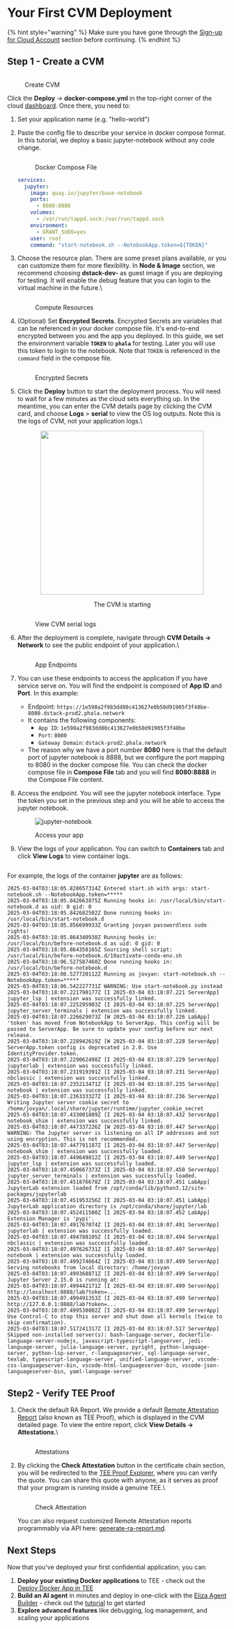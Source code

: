 # Your First CVM Deployment

{% hint style="warning" %}
Make sure you have gone through the [Sign-up for Cloud Account](sign-up-for-cloud-account.md) section before continuing.
{% endhint %}

## Step 1 - Create a CVM

<figure><img src="../../.gitbook/assets/image.png" alt=""><figcaption><p>Create CVM</p></figcaption></figure>

Click the **Deploy** -> **docker-compose.yml** in the top-right corner of the cloud [dashboard](https://cloud.phala.network/dashboard). Once there, you need to:

1. Set your application name (e.g. "hello-world")
2.  Paste the config file to describe your service in docker compose format. In this tutorial, we deploy a basic jupyter-notebook without any code change.

    <figure><img src="../../.gitbook/assets/image (1).png" alt=""><figcaption><p>Docker Compose File</p></figcaption></figure>

    ```yaml
    services:
      jupyter:
        image: quay.io/jupyter/base-notebook
        ports:
          - 8080:8888
        volumes:
          - /var/run/tappd.sock:/var/run/tappd.sock
        environment:
          - GRANT_SUDO=yes
        user: root
        command: "start-notebook.sh --NotebookApp.token=${TOKEN}"
    ```
3.  Choose the resource plan. There are some preset plans available, or you can customize them for more flexibility. In **Node & Image** section, we recommend choosing **dstack-dev-** as guest image if you are deploying for testing. It will enable the debug feature that you can login to the virtual machine in the future.\


    <figure><img src="../../.gitbook/assets/image (2).png" alt=""><figcaption><p>Compute Resources</p></figcaption></figure>
4.  (Optional) Set **Encrypted Secrets**. Encrypted Secrets are variables that can be referenced in your docker compose file. It's end-to-end encrypted between you and the app you deployed. In this guide, we set the environment variable **`TOKEN`** to **`phala`** for testing. Later you will use this token to login to the notebook. Note that `TOKEN` is referenced in the `command` field in the compose file.\
    &#x20; &#x20;

    <figure><img src="../../.gitbook/assets/image (3).png" alt=""><figcaption><p>Encrypted Secrets</p></figcaption></figure>
5.  Click the **Deploy** button to start the deployment process. You will need to wait for a few minutes as the cloud sets everything up. In the meantime, you can enter the CVM details page by clicking the CVM card, and choose **Logs** > **serial** to view the OS log outputs. Note this is the logs of CVM, not your application logs.\


    <div align="center" data-full-width="false"><figure><img src="../../.gitbook/assets/image (4).png" alt="" width="375"><figcaption><p>The CVM is starting</p></figcaption></figure></div>

    <figure><img src="../../.gitbook/assets/image (5).png" alt=""><figcaption><p>View CVM serial logs</p></figcaption></figure>
6.  After the deployment is complete, navigate through **CVM Details → Network** to see the public endpoint of your application.\


    <figure><img src="../../.gitbook/assets/image (24).png" alt=""><figcaption><p>App Endpoints</p></figcaption></figure>
7. You can use these endpoints to access the application if you have service serve on. You will find the endpoint is composed of **App ID** and **Port**. In this example:
   * Endpoint: `https://1e598a2f983dd80c413627e0b50d91905f3f48be-8080.dstack-prod2.phala.network`&#x20;
   * It contains the following components:
     * `App ID`: `1e598a2f983dd80c413627e0b50d91905f3f48be`
     * `Port`: `8080`
     * `Gateway Domain`: `dstack-prod2.phala.network`
   * The reason why we have a port number **8080** here is that the default port of jupyter notebook is 8888, but we configure the port mapping to 8080 in the docker compose file. You can check the docker compose file in **Compose File** tab and you will find **8080:8888** in the Compose File content.
8.  Access the endpoint. You will see the jupyter notebook interface. Type the token you set in the previous step and you will be able to access the jupyter notebook.

    <figure><img src="../../.gitbook/assets/cloud-jupyter-notebook.png" alt="jupyter-notebook"><figcaption><p>Access your app</p></figcaption></figure>
9.  View the logs of your application. You can switch to **Containers** tab and click **View Logs** to view container logs.&#x20;

    <figure><img src="../../.gitbook/assets/image (7).png" alt=""><figcaption></figcaption></figure>

For example, the logs of the container **jupyter** are as follows:

```
2025-03-04T03:18:05.828657314Z Entered start.sh with args: start-notebook.sh --NotebookApp.token=*****
2025-03-04T03:18:05.842663875Z Running hooks in: /usr/local/bin/start-notebook.d as uid: 0 gid: 0
2025-03-04T03:18:05.842682502Z Done running hooks in: /usr/local/bin/start-notebook.d
2025-03-04T03:18:05.856699933Z Granting jovyan passwordless sudo rights!
2025-03-04T03:18:05.864340938Z Running hooks in: /usr/local/bin/before-notebook.d as uid: 0 gid: 0
2025-03-04T03:18:05.864358165Z Sourcing shell script: /usr/local/bin/before-notebook.d/10activate-conda-env.sh
2025-03-04T03:18:06.527587460Z Done running hooks in: /usr/local/bin/before-notebook.d
2025-03-04T03:18:06.527720112Z Running as jovyan: start-notebook.sh --NotebookApp.token=*****
2025-03-04T03:18:06.542227731Z WARNING: Use start-notebook.py instead
2025-03-04T03:18:07.221798177Z [I 2025-03-04 03:18:07.221 ServerApp] jupyter_lsp | extension was successfully linked.
2025-03-04T03:18:07.225295903Z [I 2025-03-04 03:18:07.225 ServerApp] jupyter_server_terminals | extension was successfully linked.
2025-03-04T03:18:07.226629073Z [W 2025-03-04 03:18:07.226 LabApp] 'token' has moved from NotebookApp to ServerApp. This config will be passed to ServerApp. Be sure to update your config before our next release.
2025-03-04T03:18:07.228942619Z [W 2025-03-04 03:18:07.228 ServerApp] ServerApp.token config is deprecated in 2.0. Use IdentityProvider.token.
2025-03-04T03:18:07.229062498Z [I 2025-03-04 03:18:07.229 ServerApp] jupyterlab | extension was successfully linked.
2025-03-04T03:18:07.231919391Z [I 2025-03-04 03:18:07.231 ServerApp] nbclassic | extension was successfully linked.
2025-03-04T03:18:07.235213471Z [I 2025-03-04 03:18:07.235 ServerApp] notebook | extension was successfully linked.
2025-03-04T03:18:07.236333327Z [I 2025-03-04 03:18:07.236 ServerApp] Writing Jupyter server cookie secret to /home/jovyan/.local/share/jupyter/runtime/jupyter_cookie_secret
2025-03-04T03:18:07.433001809Z [I 2025-03-04 03:18:07.432 ServerApp] notebook_shim | extension was successfully linked.
2025-03-04T03:18:07.447337226Z [W 2025-03-04 03:18:07.447 ServerApp] WARNING: The Jupyter server is listening on all IP addresses and not using encryption. This is not recommended.
2025-03-04T03:18:07.447791187Z [I 2025-03-04 03:18:07.447 ServerApp] notebook_shim | extension was successfully loaded.
2025-03-04T03:18:07.449649812Z [I 2025-03-04 03:18:07.449 ServerApp] jupyter_lsp | extension was successfully loaded.
2025-03-04T03:18:07.450667373Z [I 2025-03-04 03:18:07.450 ServerApp] jupyter_server_terminals | extension was successfully loaded.
2025-03-04T03:18:07.451876678Z [I 2025-03-04 03:18:07.451 LabApp] JupyterLab extension loaded from /opt/conda/lib/python3.12/site-packages/jupyterlab
2025-03-04T03:18:07.451953256Z [I 2025-03-04 03:18:07.451 LabApp] JupyterLab application directory is /opt/conda/share/jupyter/lab
2025-03-04T03:18:07.452411500Z [I 2025-03-04 03:18:07.452 LabApp] Extension Manager is 'pypi'.
2025-03-04T03:18:07.491767074Z [I 2025-03-04 03:18:07.491 ServerApp] jupyterlab | extension was successfully loaded.
2025-03-04T03:18:07.494788105Z [I 2025-03-04 03:18:07.494 ServerApp] nbclassic | extension was successfully loaded.
2025-03-04T03:18:07.497626731Z [I 2025-03-04 03:18:07.497 ServerApp] notebook | extension was successfully loaded.
2025-03-04T03:18:07.499274664Z [I 2025-03-04 03:18:07.499 ServerApp] Serving notebooks from local directory: /home/jovyan
2025-03-04T03:18:07.499368871Z [I 2025-03-04 03:18:07.499 ServerApp] Jupyter Server 2.15.0 is running at:
2025-03-04T03:18:07.499442171Z [I 2025-03-04 03:18:07.499 ServerApp] http://localhost:8888/lab?token=...
2025-03-04T03:18:07.499491353Z [I 2025-03-04 03:18:07.499 ServerApp]     http://127.0.0.1:8888/lab?token=...
2025-03-04T03:18:07.499530802Z [I 2025-03-04 03:18:07.499 ServerApp] Use Control-C to stop this server and shut down all kernels (twice to skip confirmation).
2025-03-04T03:18:07.517241317Z [I 2025-03-04 03:18:07.517 ServerApp] Skipped non-installed server(s): bash-language-server, dockerfile-language-server-nodejs, javascript-typescript-langserver, jedi-language-server, julia-language-server, pyright, python-language-server, python-lsp-server, r-languageserver, sql-language-server, texlab, typescript-language-server, unified-language-server, vscode-css-languageserver-bin, vscode-html-languageserver-bin, vscode-json-languageserver-bin, yaml-language-server
```

## Step2 - Verify TEE Proof

1.  Check the default RA Report. We provide a default [Remote Attestation Report](https://sgx101.gitbook.io/sgx101/sgx-bootstrap/attestation#remote-attestation-primitives) (also known as TEE Proof), which is displayed in the CVM detailed page. To view the entire report, click **View Details → Attestations**.\


    <figure><img src="../../.gitbook/assets/image (9).png" alt=""><figcaption><p>Attestations</p></figcaption></figure>
2.  By clicking the **Check Attestation** button in the certificate chain section, you will be redirected to the [TEE Proof Explorer](https://proof.t16z.com/), where you can verify the quote. You can share this quote with anyone, as it serves as proof that your program is running inside a genuine TEE.\


    <figure><img src="../../.gitbook/assets/image (8).png" alt=""><figcaption><p>Check Attestation</p></figcaption></figure>

    You can also request customized Remote Attestation reports programmably via API here: [generate-ra-report.md](../../phala-cloud/phala-cloud-user-guides/building-with-tee/generate-ra-report.md "mention").

## Next Steps

Now that you've deployed your first confidential application, you can:

1. **Deploy your existing Docker applications** to TEE - check out the [Deploy Docker App in TEE](../../migration.md)
2. **Build an AI agent** in minutes and deploy in one-click with the [Eliza Agent Builder](https://cloud.phala.network/eliza) - check out the [tutorial](https://phala.network/posts/guide-to-exploring-the-phala-cloud-agent-builder) to get started
3. **Explore advanced features** like debugging, log management, and scaling your applications
